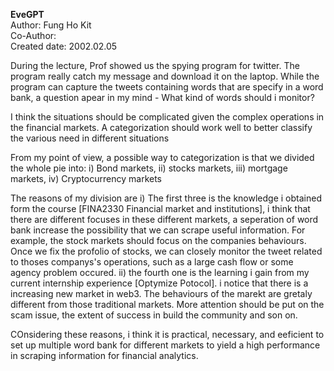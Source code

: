 **EveGPT**  
Author: Fung Ho Kit  
Co-Author:  
Created date: 2002.02.05  


During the lecture, Prof showed us the spying program for twitter. The program really catch my message and download it on the laptop. While the program can capture the tweets containing words that are specify in a word bank, a question apear in my mind - What kind of words should i monitor?

I think the situations should be complicated given the complex operations in the financial markets. A categorization should work well to better classify the various need in different situations

From my point of view, a possible way to categorization is that we divided the whole pie into: i) Bond markets, ii) stocks markets, iii) mortgage markets, iv) Cryptocurrency markets

The reasons of my division are i) The first three is the knowledge i obtained form the course [FINA2330 Financial market and institutions], i think that there are different focuses in these different markets, a seperation of word bank increase the possibility that we can scrape useful information. For example, the stock markets should focus on the companies behaviours. Once we fix the profolio of stocks, we can closely monitor the tweet related to thoses companys's operations, such as a large cash flow or some agency problem occured. ii) the fourth one is the learning i gain from my current internship experience [Optymize Potocol]. i notice that there is a increasing new market in web3. The behaviours of the marekt are gretaly different from those traditional markets. More attention should be put on the scam issue, the extent of success in build the community and son on. 

COnsidering these reasons, i think it is practical, necessary, and eeficient to set up multiple word bank for different markets to yield a high performance in scraping information for financial analytics. 

